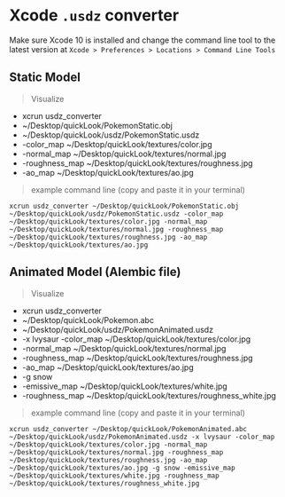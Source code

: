 # Xcode `.usdz` converter 
Make sure Xcode 10 is installed and change the command line tool to the latest version at 
 `Xcode > Preferences > Locations > Command Line Tools`

## Static Model
>Visualize

* xcrun usdz_converter
* ~/Desktop/quickLook/PokemonStatic.obj 
* ~/Desktop/quickLook/usdz/PokemonStatic.usdz 
* -color_map ~/Desktop/quickLook/textures/color.jpg 
* -normal_map ~/Desktop/quickLook/textures/normal.jpg 
* -roughness_map ~/Desktop/quickLook/textures/roughness.jpg 
* -ao_map ~/Desktop/quickLook/textures/ao.jpg

>example command line (copy and paste it in your terminal)

`xcrun usdz_converter ~/Desktop/quickLook/PokemonStatic.obj ~/Desktop/quickLook/usdz/PokemonStatic.usdz -color_map ~/Desktop/quickLook/textures/color.jpg -normal_map ~/Desktop/quickLook/textures/normal.jpg -roughness_map ~/Desktop/quickLook/textures/roughness.jpg -ao_map ~/Desktop/quickLook/textures/ao.jpg`


## Animated Model (Alembic file)

>Visualize

* xcrun usdz_converter 
* ~/Desktop/quickLook/Pokemon.abc 
* ~/Desktop/quickLook/usdz/PokemonAnimated.usdz 
* -x lvysaur -color_map ~/Desktop/quickLook/textures/color.jpg 
* -normal_map ~/Desktop/quickLook/textures/normal.jpg 
* -roughness_map ~/Desktop/quickLook/textures/roughness.jpg 
* -ao_map ~/Desktop/quickLook/textures/ao.jpg 
* -g snow 
* -emissive_map ~/Desktop/quickLook/textures/white.jpg 
* -roughness_map ~/Desktop/quickLook/textures/roughness_white.jpg 


>example command line (copy and paste it in your terminal)

`xcrun usdz_converter ~/Desktop/quickLook/PokemonAnimated.abc ~/Desktop/quickLook/usdz/PokemonAnimated.usdz -x lvysaur -color_map ~/Desktop/quickLook/textures/color.jpg -normal_map ~/Desktop/quickLook/textures/normal.jpg -roughness_map ~/Desktop/quickLook/textures/roughness.jpg -ao_map ~/Desktop/quickLook/textures/ao.jpg -g snow -emissive_map ~/Desktop/quickLook/textures/white.jpg -roughness_map ~/Desktop/quickLook/textures/roughness_white.jpg`



